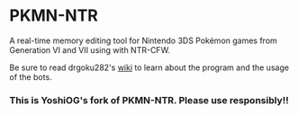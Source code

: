 # PKMN-NTR

A real-time memory editing tool for Nintendo 3DS Pokémon games from Generation VI and VII using with NTR-CFW.

Be sure to read drgoku282's [wiki](https://github.com/drgoku282/PKMN-NTR/wiki) to learn about the program and the usage of the bots.

### **This is YoshiOG's fork of PKMN-NTR.  Please use responsibly!!**
